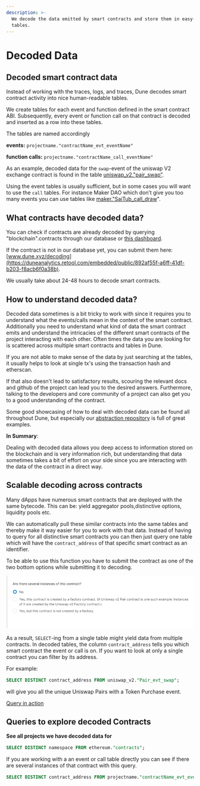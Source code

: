 ```yaml
---
description: >-
  We decode the data emitted by smart contracts and store them in easy-to-use
  tables.
---
```


# Decoded Data

## Decoded smart contract data

Instead of working with the traces, logs, and traces, Dune decodes smart contract activity into nice human-readable tables.

We create tables for each event and function defined in the smart contract ABI. Subsequently, every event or function call on that contract is decoded and inserted as a row into these tables.

The tables are named accordingly

**events:** `projectname."contractName_evt_eventName"`

**function calls:** `projectname."contractName_call_eventName"`

As an example, decoded data for the `swap`-event of the uniswap V2 exchange contract is found in the table [uniswap\_v2."pair\_swap"](https://dune.xyz/queries/38968).

Using the event tables is usually sufficient, but in some cases you will want to use the `call` tables. For instance Maker DAO which don’t give you too many events you can use tables like [maker."SaiTub\_call\_draw](https://dune.xyz/queries/38974)".

## What contracts have decoded data?

You can check if contracts are already decoded by querying "blockchain".contracts through our database or [this dashboard](https://dune.xyz/0xBoxer/Is-my-Contract-decoded-yet).

If the contract is not in our database yet, you can submit them here: [www.dune.xyz/decoding](https://duneanalytics.retool.com/embedded/public/892af55f-a6ff-41df-b203-f8acb6f0a38b).

We usually take about 24-48 hours to decode smart contracts.

## How to understand decoded data?

Decoded data sometimes is a bit tricky to work with since it requires you to understand what the events/calls mean in the context of the smart contract. Additionally you need to understand what kind of data the smart contract emits and understand the intricacies of the different smart contracts of the project interacting with each other. Often times the data you are looking for is scattered across multiple smart contracts and tables in Dune.

If you are not able to make sense of the data by just searching at the tables, it usually helps to look at single tx's using the transaction hash and etherscan.

If that also doesn't lead to satisfactory results, scouring the relevant docs and github of the project can lead you to the desired answers. Furthermore, talking to the developers and core community of a project can also get you to a good understanding of the contract.

Some good showcasing of how to deal with decoded data can be found all throughout Dune, but especially our [abstraction repository](https://github.com/duneanalytics/abstractions) is full of great examples.

**In Summary**:

Dealing with decoded data allows you deep access to information stored on the blockchain and is very information rich, but understanding that data sometimes takes a bit of effort on your side since you are interacting with the data of the contract in a direct way.

## Scalable decoding across contracts

Many dApps have numerous smart contracts that are deployed with the same bytecode. This can be: yield aggregator pools,distinctive options, liquidity pools etc.

We can automatically pull these similar contracts into the same tables and thereby make it way easier for you to work with that data. Instead of having to query for all distinctive smart contracts you can then just query one table which will have the `contract_address` of that specific smart contract as an identifier.

To be able to use this function you have to submit the contract as one of the two bottom options while submitting it to decoding.

![](../../.gitbook/assets/image%20%2825%29.png)

As a result, `SELECT`-ing from a single table might yield data from multiple contracts. In decoded tables, the column `contract_address` tells you which smart contract the event or call is on. If you want to look at only a single contract you can filter by its address.

For example:

```sql
SELECT DISTINCT contract_address FROM uniswap_v2."Pair_evt_swap";
```

will give you all the unique Uniswap Pairs with a Token Purchase event.

[Query in action](https://dune.xyz/queries/39006)

## **Queries to explore decoded Contracts**

**See all projects we have decoded data for**

```sql
SELECT DISTINCT namespace FROM ethereum."contracts";
```

If you are working with a an event or call table directly you can see if there are several instances of that contract with this query.

```sql
SELECT DISTINCT contract_address FROM projectname."contractName_evt_eventName";
```

